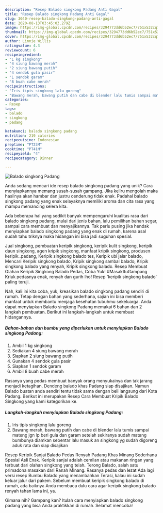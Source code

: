 ```yaml
---
description: "Resep Balado singkong Padang Anti Gagal"
title: "Resep Balado singkong Padang Anti Gagal"
slug: 3040-resep-balado-singkong-padang-anti-gagal
date: 2020-08-13T03:45:03.279Z
image: https://img-global.cpcdn.com/recipes/3294773dd6b52ec7/751x532cq70/balado-singkong-padang-foto-resep-utama.jpg
thumbnail: https://img-global.cpcdn.com/recipes/3294773dd6b52ec7/751x532cq70/balado-singkong-padang-foto-resep-utama.jpg
cover: https://img-global.cpcdn.com/recipes/3294773dd6b52ec7/751x532cq70/balado-singkong-padang-foto-resep-utama.jpg
author: Linnie Willis
ratingvalue: 4.3
reviewcount: 6
recipeingredient:
- "1 kg singkong"
- "4 siung bawang merah"
- "2 siung bawang putih"
- "4 sendok gula pasir"
- "1 sendok garam"
- "8 buah cabe merah"
recipeinstructions:
- "Iris tipis singkong lalu goreng"
- "Bawang merah, bawang putih dan cabe di blender lalu tumis sampai mateng jgn lp beri gula dan garam setelah sekiranya sudah matang bumbunya diamkan sebentar lalu masuk an singkong yg sudah digoreng aduk rata dan siap disajikan"
categories:
- Resep
tags:
- balado
- singkong
- padang

katakunci: balado singkong padang 
nutrition: 219 calories
recipecuisine: Indonesian
preptime: "PT23M"
cooktime: "PT41M"
recipeyield: "4"
recipecategory: Dinner

---
```



![Balado singkong Padang](https://img-global.cpcdn.com/recipes/3294773dd6b52ec7/751x532cq70/balado-singkong-padang-foto-resep-utama.jpg)

Anda sedang mencari ide resep balado singkong padang yang unik? Cara menyiapkannya memang susah-susah gampang. Jika keliru mengolah maka hasilnya akan hambar dan justru cenderung tidak enak. Padahal balado singkong padang yang enak selayaknya memiliki aroma dan cita rasa yang mampu memancing selera kita.

Ada beberapa hal yang sedikit banyak mempengaruhi kualitas rasa dari balado singkong padang, mulai dari jenis bahan, lalu pemilihan bahan segar, sampai cara membuat dan menyajikannya. Tak perlu pusing jika hendak menyiapkan balado singkong padang yang enak di rumah, karena asal sudah tahu triknya maka hidangan ini bisa jadi suguhan spesial.

Jual singkong, pembuatan keripik singkong, keripik kulit singkong, keripik daun singkong, agen kripik singkong, manfaat kripik singkong, produsen keripik..padang, Keripik singkong balado tes, Keripik ubi jalar balado, Mencari Keripik singkong balado, Kripik singkong sambal balado, Kripik singkong balado yang renyah, Kripik singkong balado. Resep Membuat Olahan Keripik Singkong Balado Pedas, Coba Yuk! #MasakItuGampang Kriuk pedasnya enak, renyah dan gurih lho! Resep &#39;keripik singkong balado&#39; paling teruji.


Nah, kali ini kita coba, yuk, kreasikan balado singkong padang sendiri di rumah. Tetap dengan bahan yang sederhana, sajian ini bisa memberi manfaat untuk membantu menjaga kesehatan tubuhmu sekeluarga. Anda dapat menyiapkan Balado singkong Padang memakai 6 bahan dan 2 langkah pembuatan. Berikut ini langkah-langkah untuk membuat hidangannya.

<!--inarticleads1-->

##### Bahan-bahan dan bumbu yang diperlukan untuk menyiapkan Balado singkong Padang:

1. Ambil 1 kg singkong
1. Sediakan 4 siung bawang merah
1. Siapkan 2 siung bawang putih
1. Gunakan 4 sendok gula pasir
1. Siapkan 1 sendok garam
1. Ambil 8 buah cabe merah


Rasanya yang pedas membuat banyak orang menyukainya dan tak jarang menjadi ketagihan. Dendeng balado khas Padang siap disajikan. Namun Balado buatan anda sendiri tentu tidak sama dengan beli langsung dari Kota Padang. Berikut ini merupakan Resep Cara Membuat Kripik Balado Singkong yang kami kategorikan ke. 

<!--inarticleads2-->

##### Langkah-langkah menyiapkan Balado singkong Padang:

1. Iris tipis singkong lalu goreng
1. Bawang merah, bawang putih dan cabe di blender lalu tumis sampai mateng jgn lp beri gula dan garam setelah sekiranya sudah matang bumbunya diamkan sebentar lalu masuk an singkong yg sudah digoreng aduk rata dan siap disajikan


Resep Keripik Sanjai Balado Pedas Renyah Padang Khas Minang Sederhana Spesial Asli Enak. Keripik sanjai adalah cemilan atau makanan ringan yang terbuat dari olahan singkong yang telah. Terong Balado, salah satu primadona masakan dari Ranah Minang. Rasanya pedas dan lezat Ada lagi versi resep Bumbu Balado yang menambahkan Terasi, kalau ini sudah keluar jalur dari pakem. Sebelum membuat keripik singkong balado di rumah, ada baiknya Anda membaca dulu cara agar keripik singkong balado renyah tahan lama ini, ya. 

Gimana nih? Gampang kan? Itulah cara menyiapkan balado singkong padang yang bisa Anda praktikkan di rumah. Selamat mencoba!
